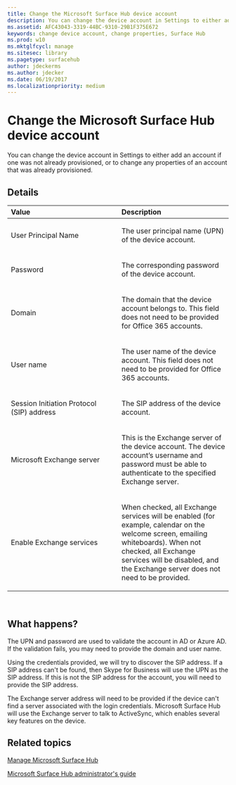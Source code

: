 ```yaml
---
title: Change the Microsoft Surface Hub device account
description: You can change the device account in Settings to either add an account if one was not already provisioned, or to change any properties of an account that was already provisioned.
ms.assetid: AFC43043-3319-44BC-9310-29B1F375E672
keywords: change device account, change properties, Surface Hub
ms.prod: w10
ms.mktglfcycl: manage
ms.sitesec: library
ms.pagetype: surfacehub
author: jdeckerms
ms.author: jdecker
ms.date: 06/19/2017
ms.localizationpriority: medium
---
```


# Change the Microsoft Surface Hub device account


You can change the device account in Settings to either add an account if one was not already provisioned, or to change any properties of an account that was already provisioned.

## Details


<table>
<colgroup>
<col width="50%" />
<col width="50%" />
</colgroup>
<thead>
<tr class="header">
<th align="left">Value</th>
<th align="left">Description</th>
</tr>
</thead>
<tbody>
<tr class="odd">
<td align="left"><p>User Principal Name</p></td>
<td align="left"><p>The user principal name (UPN) of the device account.</p></td>
</tr>
<tr class="even">
<td align="left"><p>Password</p></td>
<td align="left"><p>The corresponding password of the device account.</p></td>
</tr>
<tr class="odd">
<td align="left"><p>Domain</p></td>
<td align="left"><p>The domain that the device account belongs to. This field does not need to be provided for Office 365 accounts.</p></td>
</tr>
<tr class="even">
<td align="left"><p>User name</p></td>
<td align="left"><p>The user name of the device account. This field does not need to be provided for Office 365 accounts.</p></td>
</tr>
<tr class="odd">
<td align="left"><p>Session Initiation Protocol (SIP) address</p></td>
<td align="left"><p>The SIP address of the device account.</p></td>
</tr>
<tr class="even">
<td align="left"><p>Microsoft Exchange server</p></td>
<td align="left"><p>This is the Exchange server of the device account. The device account’s username and password must be able to authenticate to the specified Exchange server.</p></td>
</tr>
<tr class="odd">
<td align="left"><p>Enable Exchange services</p></td>
<td align="left"><p>When checked, all Exchange services will be enabled (for example, calendar on the welcome screen, emailing whiteboards). When not checked, all Exchange services will be disabled, and the Exchange server does not need to be provided.</p></td>
</tr>
</tbody>
</table>

 

## What happens?


The UPN and password are used to validate the account in AD or Azure AD. If the validation fails, you may need to provide the domain and user name.

Using the credentials provided, we will try to discover the SIP address. If a SIP address can't be found, then Skype for Business will use the UPN as the SIP address. If this is not the SIP address for the account, you will need to provide the SIP address.

The Exchange server address will need to be provided if the device can't find a server associated with the login credentials. Microsoft Surface Hub will use the Exchange server to talk to ActiveSync, which enables several key features on the device.

## Related topics


[Manage Microsoft Surface Hub](manage-surface-hub.md)

[Microsoft Surface Hub administrator's guide](surface-hub-administrators-guide.md)

 

 





